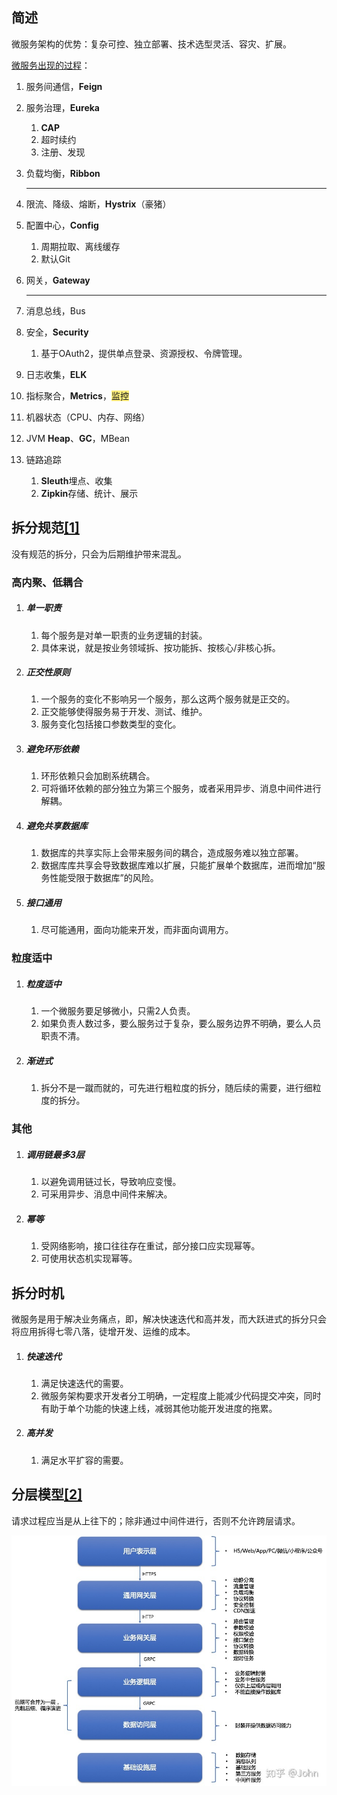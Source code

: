## 简述

微服务架构的优势：复杂可控、独立部署、技术选型灵活、容灾、扩展。

[微服务出现的过程](https://www.zhihu.com/question/451313635/answer/1849701932)：

1. 服务间通信，**Feign**

2. 服务治理，**Eureka**
   1. **CAP**
   2. 超时续约
   3. 注册、发现
   
3. 负载均衡，**Ribbon**

   ------

4. 限流、降级、熔断，**Hystrix**（豪猪）

5. 配置中心，**Config**
   1. 周期拉取、离线缓存
   2. 默认Git
   
6. 网关，**Gateway**

   --------------------------------------------------

7. 消息总线，Bus

8. 安全，**Security**

   1. 基于OAuth2，提供单点登录、资源授权、令牌管理。

9. 日志收集，**ELK**

10. 指标聚合，**Metrics**，<span style=background:#ffee7c>监控</span>
   1. 机器状态（CPU、内存、网络）
   2. JVM **Heap**、**GC**，MBean

11. 链路追踪

    1. **Sleuth**埋点、收集
    2. **Zipkin**存储、统计、展示



## 拆分规范[[1]](https://zhuanlan.zhihu.com/p/333393446)

没有规范的拆分，只会为后期维护带来混乱。

### 高内聚、低耦合

1. ##### 单一职责

   1. 每个服务是对单一职责的业务逻辑的封装。
   2. 具体来说，就是按业务领域拆、按功能拆、按核心/非核心拆。

2. ##### 正交性原则

   1. 一个服务的变化不影响另一个服务，那么这两个服务就是正交的。
   2. 正交能够使得服务易于开发、测试、维护。
   3. 服务变化包括接口参数类型的变化。

3. ##### 避免环形依赖

   1. 环形依赖只会加剧系统耦合。
   2. 可将循环依赖的部分独立为第三个服务，或者采用异步、消息中间件进行解耦。

4. ##### 避免共享数据库

   1. 数据库的共享实际上会带来服务间的耦合，造成服务难以独立部署。
   2. 数据库库共享会导致数据库难以扩展，只能扩展单个数据库，进而增加“服务性能受限于数据库”的风险。

5. ##### 接口通用

   1. 尽可能通用，面向功能来开发，而非面向调用方。

### 粒度适中

1. ##### 粒度适中

   1. 一个微服务要足够微小，只需2人负责。
   2. 如果负责人数过多，要么服务过于复杂，要么服务边界不明确，要么人员职责不清。

2. ##### 渐进式

   1. 拆分不是一蹴而就的，可先进行粗粒度的拆分，随后续的需要，进行细粒度的拆分。

### 其他

1. ##### 调用链最多3层

   1. 以避免调用链过长，导致响应变慢。
   2. 可采用异步、消息中间件来解决。

2. ##### 幂等

   1. 受网络影响，接口往往存在重试，部分接口应实现幂等。
   2. 可使用状态机实现幂等。



## 拆分时机

微服务是用于解决业务痛点，即，解决快速迭代和高并发，而大跃进式的拆分只会将应用拆得七零八落，徒增开发、运维的成本。

1. ##### 快速迭代

   1. 满足快速迭代的需要。
   2. 微服务架构要求开发者分工明确，一定程度上能减少代码提交冲突，同时有助于单个功能的快速上线，减弱其他功能开发进度的拖累。

2. ##### 高并发

   1. 满足水平扩容的需要。



## 分层模型[[2]](https://zhuanlan.zhihu.com/p/333384719)

请求过程应当是从上往下的；除非通过中间件进行，否则不允许跨层请求。

![](../images/6/micro-service-level-model.jpg)
